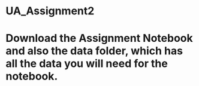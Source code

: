 # UA_Assignment2
# Download the Assignment Notebook and also the data folder, which has all the data you will need for the notebook. 
